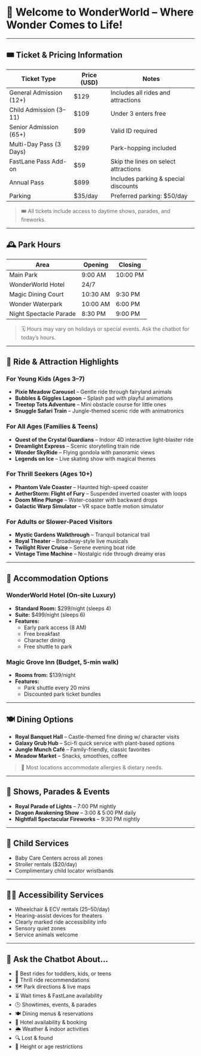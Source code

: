 # 🏰 Welcome to WonderWorld – Where Wonder Comes to Life!

---

## 🎟️ Ticket & Pricing Information

| Ticket Type             | Price (USD) | Notes                                |
| ----------------------- | ----------- | ------------------------------------ |
| General Admission (12+) | $129        | Includes all rides and attractions   |
| Child Admission (3–11)  | $109        | Under 3 enters free                  |
| Senior Admission (65+)  | $99         | Valid ID required                    |
| Multi-Day Pass (3 Days) | $299        | Park-hopping included                |
| FastLane Pass Add-on    | $59         | Skip the lines on select attractions |
| Annual Pass             | $899        | Includes parking & special discounts |
| Parking                 | $35/day     | Preferred parking: $50/day           |

> 🎟️ All tickets include access to daytime shows, parades, and fireworks.

---

## 🕰️ Park Hours

| Area                   | Opening  | Closing  |
| ---------------------- | -------- | -------- |
| Main Park              | 9:00 AM  | 10:00 PM |
| WonderWorld Hotel      | 24/7     |          |
| Magic Dining Court     | 10:30 AM | 9:30 PM  |
| Wonder Waterpark       | 10:00 AM | 6:00 PM  |
| Night Spectacle Parade | 8:30 PM  | 9:00 PM  |

> 🗓️ Hours may vary on holidays or special events. Ask the chatbot for today’s hours.

---

## 🎢 Ride & Attraction Highlights

### For Young Kids (Ages 3–7)

- **Pixie Meadow Carousel** – Gentle ride through fairyland animals
- **Bubbles & Giggles Lagoon** – Splash pad with playful animations
- **Treetop Tots Adventure** – Mini obstacle course for little ones
- **Snuggle Safari Train** – Jungle-themed scenic ride with animatronics

### For All Ages (Families & Teens)

- **Quest of the Crystal Guardians** – Indoor 4D interactive light-blaster ride
- **Dreamlight Express** – Scenic storytelling train ride
- **Wonder SkyRide** – Flying gondola with panoramic views
- **Legends on Ice** – Live skating show with magical themes

### For Thrill Seekers (Ages 10+)

- **Phantom Vale Coaster** – Haunted high-speed coaster
- **AetherStorm: Flight of Fury** – Suspended inverted coaster with loops
- **Doom Mine Plunge** – Water-coaster with backward drops
- **Galactic Warp Simulator** – VR space battle motion simulator

### For Adults or Slower-Paced Visitors

- **Mystic Gardens Walkthrough** – Tranquil botanical trail
- **Royal Theater** – Broadway-style live musicals
- **Twilight River Cruise** – Serene evening boat ride
- **Vintage Time Machine** – Nostalgic ride through dreamy eras

---

## 🏨 Accommodation Options

### WonderWorld Hotel (On-site Luxury)

- **Standard Room:** $299/night (sleeps 4)
- **Suite:** $499/night (sleeps 6)
- **Features:**
  - Early park access (8 AM)
  - Free breakfast
  - Character dining
  - Free shuttle to park

### Magic Grove Inn (Budget, 5-min walk)

- **Rooms from:** $139/night
- **Features:**
  - Park shuttle every 20 mins
  - Discounted park ticket bundles

---

## 🍽️ Dining Options

- **Royal Banquet Hall** – Castle-themed fine dining w/ character visits
- **Galaxy Grub Hub** – Sci-fi quick service with plant-based options
- **Jungle Munch Café** – Family-friendly, classic favorites
- **Meadow Market** – Snacks, smoothies, coffee

> 🍱 Most locations accommodate allergies & dietary needs.

---

## 🎉 Shows, Parades & Events

- **Royal Parade of Lights** – 7:00 PM nightly
- **Dragon Awakening Show** – 3:00 & 5:00 PM daily
- **Nightfall Spectacular Fireworks** – 9:30 PM nightly

---

## 👶 Child Services

- Baby Care Centers across all zones
- Stroller rentals ($20/day)
- Complimentary child locator wristbands

---

## 🧙‍♀️ Accessibility Services

- Wheelchair & ECV rentals ($25–$50/day)
- Hearing-assist devices for theaters
- Clearly marked ride accessibility info
- Sensory quiet zones
- Service animals welcome

---

## 🤖 Ask the Chatbot About…

- 🧒 Best rides for toddlers, kids, or teens
- 🎢 Thrill ride recommendations
- 🗺️ Park directions & live maps
- ⏳ Wait times & FastLane availability
- 🕒 Showtimes, events, & parades
- 🍽️ Dining menus & reservations
- 🏨 Hotel availability & booking
- 🌦️ Weather & indoor activities
- 🔍 Lost & found
- 📏 Height or age restrictions
